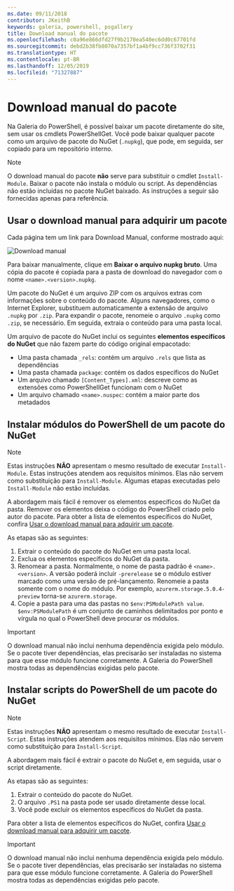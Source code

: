 ```yaml
---
ms.date: 09/11/2018
contributor: JKeithB
keywords: galeria, powershell, psgallery
title: Download manual do pacote
ms.openlocfilehash: c0a96e866dfd27f9b2170ea540ec6dd0c67701fd
ms.sourcegitcommit: debd2b38fb8070a7357bf1a4bf9cc736f3702f31
ms.translationtype: HT
ms.contentlocale: pt-BR
ms.lasthandoff: 12/05/2019
ms.locfileid: "71327887"
---
```

# <a name="manual-package-download"></a>Download manual do pacote

Na Galeria do PowerShell, é possível baixar um pacote diretamente do site, sem usar os cmdlets PowerShellGet. Você pode baixar qualquer pacote como um arquivo de pacote do NuGet (`.nupkg`), que pode, em seguida, ser copiado para um repositório interno.

> [!NOTE]
> O download manual do pacote **não** serve para substituir o cmdlet `Install-Module`.
> Baixar o pacote não instala o módulo ou script. As dependências não estão incluídas no pacote NuGet baixado. As instruções a seguir são fornecidas apenas para referência.

## <a name="using-manual-download-to-acquire-a-package"></a>Usar o download manual para adquirir um pacote

Cada página tem um link para Download Manual, conforme mostrado aqui:

![Download manual](../../Images/packagedisplaypagewithpseditions.png)

Para baixar manualmente, clique em **Baixar o arquivo nupkg bruto**. Uma cópia do pacote é copiada para a pasta de download do navegador com o nome `<name>.<version>.nupkg`.

Um pacote do NuGet é um arquivo ZIP com os arquivos extras com informações sobre o conteúdo do pacote. Alguns navegadores, como o Internet Explorer, substituem automaticamente a extensão de arquivo `.nupkg` por `.zip`. Para expandir o pacote, renomeie o arquivo `.nupkg` como `.zip`, se necessário. Em seguida, extraia o conteúdo para uma pasta local.

Um arquivo de pacote do NuGet inclui os seguintes **elementos específicos do NuGet** que não fazem parte do código original empacotado:

- Uma pasta chamada `_rels`: contém um arquivo `.rels` que lista as dependências
- Uma pasta chamada `package`: contém os dados específicos do NuGet
- Um arquivo chamado `[Content_Types].xml`: descreve como as extensões como PowerShellGet funcionam com o NuGet
- Um arquivo chamado `<name>.nuspec`: contém a maior parte dos metadados

## <a name="installing-powershell-modules-from-a-nuget-package"></a>Instalar módulos do PowerShell de um pacote do NuGet

> [!NOTE]
> Estas instruções **NÃO** apresentam o mesmo resultado de executar `Install-Module`. Estas instruções atendem aos requisitos mínimos. Elas não servem como substituição para `Install-Module`.
> Algumas etapas executadas pelo `Install-Module` não estão incluídas.

A abordagem mais fácil é remover os elementos específicos do NuGet da pasta. Remover os elementos deixa o código do PowerShell criado pelo autor do pacote.
Para obter a lista de elementos específicos do NuGet, confira [Usar o download manual para adquirir um pacote](#using-manual-download-to-acquire-a-package).

As etapas são as seguintes:

1. Extrair o conteúdo do pacote do NuGet em uma pasta local.
2. Exclua os elementos específicos do NuGet da pasta.
3. Renomear a pasta. Normalmente, o nome de pasta padrão é `<name>.<version>`. A versão poderá incluir `-prerelease` se o módulo estiver marcado como uma versão de pré-lançamento. Renomeie a pasta somente com o nome do módulo. Por exemplo, `azurerm.storage.5.0.4-preview` torna-se `azurerm.storage`.
4. Copie a pasta para uma das pastas no `$env:PSModulePath value`. `$env:PSModulePath` é um conjunto de caminhos delimitados por ponto e vírgula no qual o PowerShell deve procurar os módulos.

> [!IMPORTANT]
> O download manual não inclui nenhuma dependência exigida pelo módulo. Se o pacote tiver dependências, elas precisarão ser instaladas no sistema para que esse módulo funcione corretamente. A Galeria do PowerShell mostra todas as dependências exigidas pelo pacote.

## <a name="installing-powershell-scripts-from-a-nuget-package"></a>Instalar scripts do PowerShell de um pacote do NuGet

> [!NOTE]
> Estas instruções **NÃO** apresentam o mesmo resultado de executar `Install-Script`. Estas instruções atendem aos requisitos mínimos. Elas não servem como substituição para `Install-Script`.

A abordagem mais fácil é extrair o pacote do NuGet e, em seguida, usar o script diretamente.

As etapas são as seguintes:

1. Extrair o conteúdo do pacote do NuGet.
2. O arquivo `.PS1` na pasta pode ser usado diretamente desse local.
3. Você pode excluir os elementos específicos do NuGet da pasta.

Para obter a lista de elementos específicos do NuGet, confira [Usar o download manual para adquirir um pacote](#using-manual-download-to-acquire-a-package).

> [!IMPORTANT]
> O download manual não inclui nenhuma dependência exigida pelo módulo. Se o pacote tiver dependências, elas precisarão ser instaladas no sistema para que esse módulo funcione corretamente. A Galeria do PowerShell mostra todas as dependências exigidas pelo pacote.
